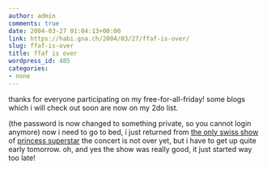 ```yaml
---
author: admin
comments: true
date: 2004-03-27 01:04:13+00:00
link: https://habi.gna.ch/2004/03/27/ffaf-is-over/
slug: ffaf-is-over
title: ffaf is over
wordpress_id: 485
categories:
- none
---
```


thanks for everyone participating on my free-for-all-friday!
some blogs which i will check out soon are now on my 2do list.

(the password is now changed to something private, so you cannot login anymore)
now i need to go to bed, i just returned from [the only swiss show ](http://www.princesssuperstar.com/images/wasserwork.jpg) of [princess superstar](http://www.princesssuperstar.com) the concert is not over yet, but i have to get up quite early tomorrow.
oh, and yes the show was really good, it just started way too late!
